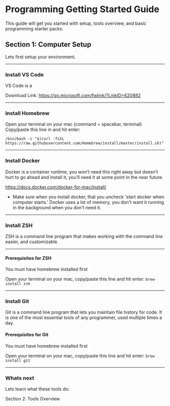 # Programming Getting Started Guide

This guide will get you started with setup, tools overview, and basic programming starter packs.

## Section 1: Computer Setup

Lets first setup your environment.

---
### Install VS Code

VS Code is a 

Download Link: https://go.microsoft.com/fwlink/?LinkID=620882

---
### Install Homebrew

Open your terminal on your mac (command + spacebar, terminal)
Copy/paste this line in and hit enter:
```
/bin/bash -c "$(curl -fsSL https://raw.githubusercontent.com/Homebrew/install/master/install.sh)"
```

---
### Install Docker

Docker is a container runtime, you won’t need this right away but doesn’t hurt to go ahead and install it, you’ll need it at some point in the near future.

https://docs.docker.com/docker-for-mac/install/

- Make sure when you install docker, that you uncheck 'start docker when computer starts.' Docker uses a lot of memory, you don't want it running in the background 
when you don't need it.

---
### Install ZSH

ZSH is a command line program that makes working with the command line easier, and customizable

---
#### Prerequisites for ZSH
You must have homebrew installed first

Open your terminal on your mac, copy/paste this line and hit enter:
```brew install zsh```

---
### Install Git

Git is a command line program that lets you maintain file history for code. It is one of the most essential tools of any programmer, used multiple times a day.

#### Prerequisites for Git
You must have homebrew installed first

Open your terminal on your mac, copy/paste this line and hit enter:
`brew install git`

---
### Whats next

Lets learn what these tools do:

Section 2: Tools Overview
